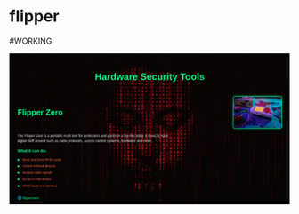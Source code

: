 # flipper

#WORKING

![image alt](https://github.com/Pscyho/flipper/blob/main/Screenshot%20From%202025-09-10%2022-34-09.png?raw=true)
